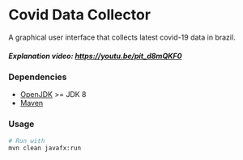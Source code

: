 # Covid Data Collector
A graphical user interface that collects latest covid-19 data in brazil.
##### Explanation video: https://youtu.be/pit_d8mQKF0

### Dependencies
  - [OpenJDK](https://openjdk.java.net/) >= JDK 8
  - [Maven](https://maven.apache.org/)

### Usage
```sh
# Run with
mvn clean javafx:run
```
